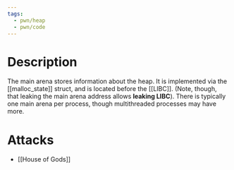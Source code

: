```yaml
---
tags:
  - pwn/heap
  - pwn/code
---
```

# Description
The main arena stores information about the heap. It is implemented via the [[malloc_state]] struct, and is located before the [[LIBC]]. (Note, though, that leaking the main arena address allows **leaking LIBC**). There is typically one main arena per process, though multithreaded processes may have more.
# Attacks
- [[House of Gods]]